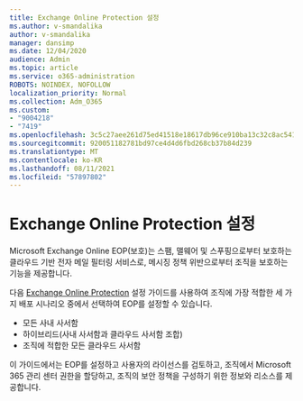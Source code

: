 ```yaml
---
title: Exchange Online Protection 설정
ms.author: v-smandalika
author: v-smandalika
manager: dansimp
ms.date: 12/04/2020
audience: Admin
ms.topic: article
ms.service: o365-administration
ROBOTS: NOINDEX, NOFOLLOW
localization_priority: Normal
ms.collection: Adm_O365
ms.custom:
- "9004218"
- "7419"
ms.openlocfilehash: 3c5c27aee261d75ed41518e18617db96ce910ba13c32c8ac541a5ee81522ebea
ms.sourcegitcommit: 920051182781bd97ce4d4d6fbd268cb37b84d239
ms.translationtype: MT
ms.contentlocale: ko-KR
ms.lasthandoff: 08/11/2021
ms.locfileid: "57897802"
---
```

# <a name="set-up-exchange-online-protection"></a>Exchange Online Protection 설정

Microsoft Exchange Online EOP(보호)는 스팸, 맬웨어 및 스푸핑으로부터 보호하는 클라우드 기반 전자 메일 필터링 서비스로, 메시징 정책 위반으로부터 조직을 보호하는 기능을 제공합니다.

다음 [Exchange Online Protection](https://admin.microsoft.com/adminportal/home?#/modernonboarding/setupexchangeonlineprotection) 설정 가이드를 사용하여 조직에 가장 적합한 세 가지 배포 시나리오 중에서 선택하여 EOP를 설정할 수 있습니다.

- 모든 사내 사서함
- 하이브리드(사내 사서함과 클라우드 사서함 조합)
- 조직에 적합한 모든 클라우드 사서함

이 가이드에서는 EOP를 설정하고 사용자의 라이선스를 검토하고, 조직에서 Microsoft 365 관리 센터 권한을 할당하고, 조직의 보안 정책을 구성하기 위한 정보와 리소스를 제공합니다.
